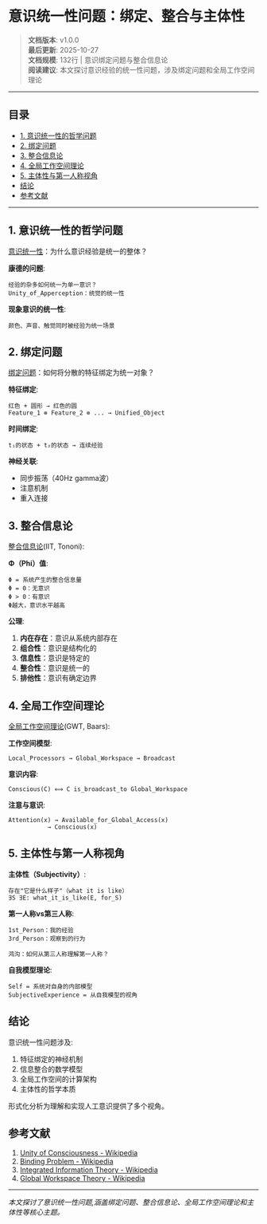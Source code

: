 # 意识统一性问题：绑定、整合与主体性

> **文档版本**: v1.0.0  
> **最后更新**: 2025-10-27  
> **文档规模**: 132行 | 意识绑定问题与整合信息论  
> **阅读建议**: 本文探讨意识经验的统一性问题，涉及绑定问题和全局工作空间理论

---

## 目录

- [1. 意识统一性的哲学问题](#1-意识统一性的哲学问题)
- [2. 绑定问题](#2-绑定问题)
- [3. 整合信息论](#3-整合信息论)
- [4. 全局工作空间理论](#4-全局工作空间理论)
- [5. 主体性与第一人称视角](#5-主体性与第一人称视角)
- [结论](#结论)
- [参考文献](#参考文献)

---

## 1. 意识统一性的哲学问题

[意识统一性](https://en.wikipedia.org/wiki/Unity_of_consciousness)：为什么意识经验是统一的整体？

**康德的问题**:
```
经验的杂多如何统一为单一意识？
Unity_of_Apperception：统觉的统一性
```

**现象意识的统一性**:
```
颜色、声音、触觉同时被经验为统一场景
```

## 2. 绑定问题

[绑定问题](https://en.wikipedia.org/wiki/Binding_problem)：如何将分散的特征绑定为统一对象？

**特征绑定**:
```
红色 + 圆形 → 红色的圆
Feature_1 ⊗ Feature_2 ⊗ ... → Unified_Object
```

**时间绑定**:
```
t₁的状态 + t₂的状态 → 连续经验
```

**神经关联**:
- 同步振荡（40Hz gamma波）
- 注意机制
- 重入连接

## 3. 整合信息论

[整合信息论](https://en.wikipedia.org/wiki/Integrated_information_theory)(IIT, Tononi):

**Φ（Phi）值**:
```
Φ = 系统产生的整合信息量
Φ = 0：无意识
Φ > 0：有意识
Φ越大，意识水平越高
```

**公理**:
1. **内在存在**：意识从系统内部存在
2. **组合性**：意识是结构化的
3. **信息性**：意识是特定的
4. **整合性**：意识是统一的
5. **排他性**：意识有确定边界

## 4. 全局工作空间理论

[全局工作空间理论](https://en.wikipedia.org/wiki/Global_workspace_theory)(GWT, Baars):

**工作空间模型**:
```
Local_Processors → Global_Workspace → Broadcast
```

**意识内容**:
```
Conscious(C) ⟺ C is_broadcast_to Global_Workspace
```

**注意与意识**:
```
Attention(x) → Available_for_Global_Access(x)
           → Conscious(x)
```

## 5. 主体性与第一人称视角

**主体性（Subjectivity）**:
```
存在"它是什么样子"（what it is like）
∃S ∃E: what_it_is_like(E, for_S)
```

**第一人称vs第三人称**:
```
1st_Person：我的经验
3rd_Person：观察到的行为

鸿沟：如何从第三人称理解第一人称？
```

**自我模型理论**:
```
Self = 系统对自身的内部模型
SubjectiveExperience = 从自我模型的视角
```

## 结论

意识统一性问题涉及:
1. 特征绑定的神经机制
2. 信息整合的数学模型
3. 全局工作空间的计算架构
4. 主体性的哲学本质

形式化分析为理解和实现人工意识提供了多个视角。

## 参考文献

1. [Unity of Consciousness - Wikipedia](https://en.wikipedia.org/wiki/Unity_of_consciousness)
2. [Binding Problem - Wikipedia](https://en.wikipedia.org/wiki/Binding_problem)
3. [Integrated Information Theory - Wikipedia](https://en.wikipedia.org/wiki/Integrated_information_theory)
4. [Global Workspace Theory - Wikipedia](https://en.wikipedia.org/wiki/Global_workspace_theory)

---

*本文探讨了意识统一性问题,涵盖绑定问题、整合信息论、全局工作空间理论和主体性等核心主题。*

